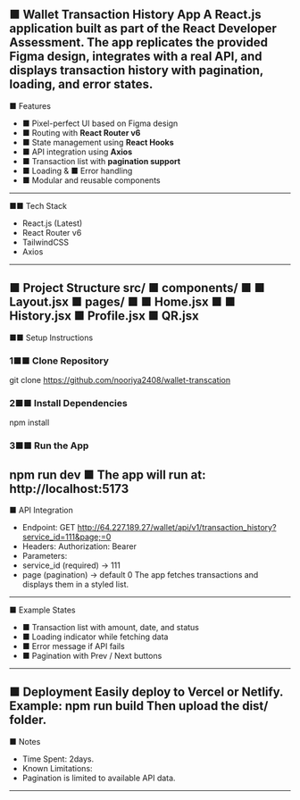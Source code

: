 ■ Wallet Transaction History App
A **React.js application** built as part of the React Developer Assessment.
The app replicates the provided **Figma design**, integrates with a real API, and displays
transaction history with pagination, loading, and error states.
---
■ Features
- ■ Pixel-perfect UI based on Figma design
- ■ Routing with **React Router v6**
- ■ State management using **React Hooks**
- ■ API integration using **Axios**
- ■ Transaction list with **pagination support**
- ■ Loading & ■ Error handling
- ■ Modular and reusable components
---
■■ Tech Stack
- React.js (Latest)
- React Router v6
- TailwindCSS
- Axios
---
■ Project Structure
src/
■ components/
■ ■ Layout.jsx
■ pages/
■ ■ Home.jsx
■ ■ History.jsx
■ Profile.jsx
■ QR.jsx
---
■■ Setup Instructions
### 1■■ Clone Repository
git clone https://github.com/nooriya2408/wallet-transcation
### 2■■ Install Dependencies
npm install
### 3■■ Run the App
npm run dev
■ The app will run at: http://localhost:5173
---
■ API Integration
- Endpoint:
GET http://64.227.189.27/wallet/api/v1/transaction_history?service_id=111&page;=0
- Headers:
Authorization: Bearer
- Parameters:
- service_id (required) → 111
- page (pagination) → default 0
The app fetches transactions and displays them in a styled list.
---
■ Example States
- ■ Transaction list with amount, date, and status
- ■ Loading indicator while fetching data
- ■ Error message if API fails
- ■ Pagination with Prev / Next buttons
---
■ Deployment
Easily deploy to Vercel or Netlify.
Example:
npm run build
Then upload the dist/ folder.
---
■ Notes
- Time Spent: 2days.
- Known Limitations:
- Pagination is limited to available API data.

---
